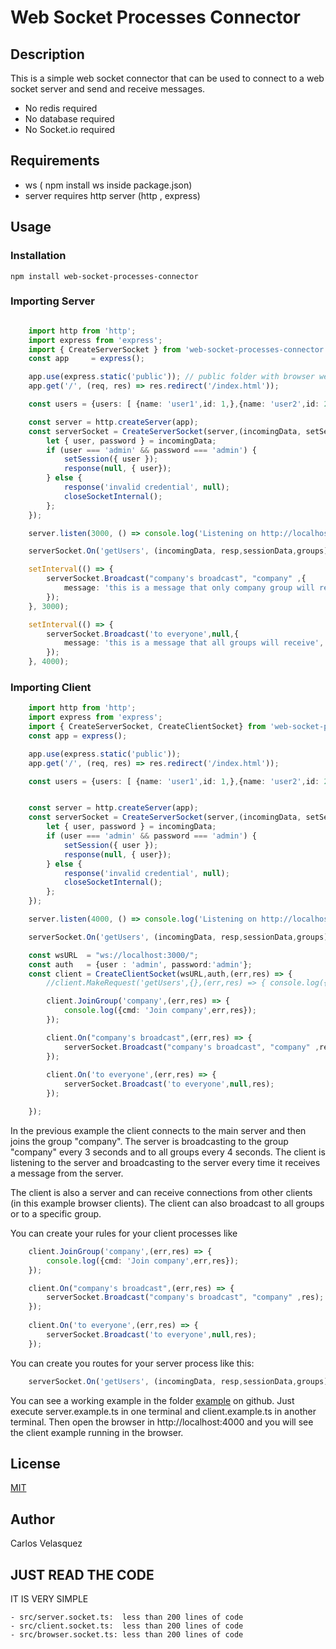 # Web Socket Processes Connector
## Description
This is a simple web socket connector that can be used to connect to a web socket server and send and receive messages. 
 - No redis required
 - No database required
 - No Socket.io required

## Requirements
 - ws ( npm install ws inside package.json)
 - server requires http server (http , express)
## Usage

### Installation
```npm install web-socket-processes-connector```

### Importing Server
```typescript

    import http from 'http';
    import express from 'express';
    import { CreateServerSocket } from 'web-socket-processes-connector';
    const app     = express();

    app.use(express.static('public')); // public folder with browser websocket connector example
    app.get('/', (req, res) => res.redirect('/index.html'));

    const users = {users: [ {name: 'user1',id: 1,},{name: 'user2',id: 2,},],}

    const server = http.createServer(app);
    const serverSocket = CreateServerSocket(server,(incomingData, setSession,closeSocketInternal,response )=> {
        let { user, password } = incomingData;
        if (user === 'admin' && password === 'admin') {
            setSession({ user });
            response(null, { user});
        } else {
            response('invalid credential', null);
            closeSocketInternal();
        };
    });

    server.listen(3000, () => console.log('Listening on http://localhost:3000'));

    serverSocket.On('getUsers', (incomingData, resp,sessionData,groups) => resp(null,users));

    setInterval(() => {
        serverSocket.Broadcast("company's broadcast", "company" ,{
            message: 'this is a message that only company group will receive',
        });
    }, 3000);

    setInterval(() => {
        serverSocket.Broadcast('to everyone',null,{
            message: 'this is a message that all groups will receive',
        });
    }, 4000);

```

### Importing Client
```typescript
    import http from 'http';
    import express from 'express';
    import { CreateServerSocket, CreateClientSocket} from 'web-socket-processes-connector';
    const app = express();

    app.use(express.static('public'));
    app.get('/', (req, res) => res.redirect('/index.html'));

    const users = {users: [ {name: 'user1',id: 1,},{name: 'user2',id: 2,},],}


    const server = http.createServer(app);
    const serverSocket = CreateServerSocket(server,(incomingData, setSession,closeSocketInternal,response )=> {
        let { user, password } = incomingData;
        if (user === 'admin' && password === 'admin') {
            setSession({ user });
            response(null, { user});
        } else {
            response('invalid credential', null);
            closeSocketInternal();
        };
    });

    server.listen(4000, () => console.log('Listening on http://localhost:4000'));

    serverSocket.On('getUsers', (incomingData, resp,sessionData,groups) => resp(null,users));

    const wsURL  = "ws://localhost:3000/";
    const auth   = {user : 'admin', password:'admin'};
    const client = CreateClientSocket(wsURL,auth,(err,res) => { 
        //client.MakeRequest('getUsers',{},(err,res) => { console.log({cmd:'getUsers',err,res});});

        client.JoinGroup('company',(err,res) => { 
            console.log({cmd: 'Join company',err,res});
        });

        client.On("company's broadcast",(err,res) => {
            serverSocket.Broadcast("company's broadcast", "company" ,res);
        });
        
        client.On('to everyone',(err,res) => { 
            serverSocket.Broadcast('to everyone',null,res);
        });

    });

```

In the previous example the client connects to the main server and then joins the group "company". The server is broadcasting to the group "company" every 3 seconds and to all groups every 4 seconds. The client is listening to the server and broadcasting to the server every time it receives a message from the server.

The client is also a server and can receive connections from other clients (in this example browser clients). The client can also broadcast to all groups or to a specific group.

You can create your rules for your client processes like 
```typescript
    client.JoinGroup('company',(err,res) => { 
        console.log({cmd: 'Join company',err,res});
    });

    client.On("company's broadcast",(err,res) => {
        serverSocket.Broadcast("company's broadcast", "company" ,res);
    });
    
    client.On('to everyone',(err,res) => { 
        serverSocket.Broadcast('to everyone',null,res);
    });
```

You can create you routes for your server process like this:

```typescript
    serverSocket.On('getUsers', (incomingData, resp,sessionData,groups) => resp(null,users));
```



You can see a working example in the folder [example](example) on github. Just execute server.example.ts in one terminal and client.example.ts in another terminal. Then open the browser in http://localhost:4000 and you will see the client example running in the browser.



## License

[MIT](LICENSE)

## Author

Carlos Velasquez

## JUST READ THE CODE 
IT IS VERY SIMPLE

    - src/server.socket.ts:  less than 200 lines of code
    - src/client.socket.ts:  less than 200 lines of code
    - src/browser.socket.ts: less than 200 lines of code